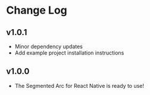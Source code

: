 # Change Log

## v1.0.1

- Minor dependency updates
- Add example project installation instructions

## v1.0.0

- The Segmented Arc for React Native is ready to use!
